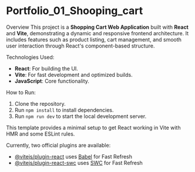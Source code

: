 # Portfolio_01_Shooping_cart

Overview
This project is a **Shopping Cart Web Application** built with **React** and **Vite**, demonstrating a dynamic and responsive frontend architecture. It includes features such as product listing, cart management, and smooth user interaction through React's component-based structure.

Technologies Used:
- **React**: For building the UI.
- **Vite**: For fast development and optimized builds.
- **JavaScript**: Core functionality.

How to Run:
1. Clone the repository.
2. Run `npm install` to install dependencies.
3. Run `npm run dev` to start the local development server.


This template provides a minimal setup to get React working in Vite with HMR and some ESLint rules.

Currently, two official plugins are available:

- [@vitejs/plugin-react](https://github.com/vitejs/vite-plugin-react/blob/main/packages/plugin-react/README.md) uses [Babel](https://babeljs.io/) for Fast Refresh
- [@vitejs/plugin-react-swc](https://github.com/vitejs/vite-plugin-react-swc) uses [SWC](https://swc.rs/) for Fast Refresh
